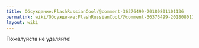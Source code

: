 ```yaml
---
title: Обсуждение:FlashRussianCool/@comment-36376499-20180801101136
permalink: wiki/Обсуждение:FlashRussianCool/@comment-36376499-20180801101136/
layout: wiki
---
```


Пожалуйста не удаляйте!
